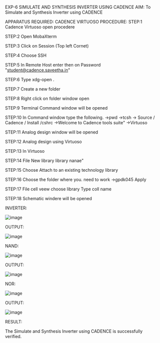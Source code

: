 EXP-6
                                                                         SIMULATE AND SYNTHESIS INVERTER USING CADENCE
AIM:
To Simulate and Synthesis Inverter using CADENCE

APPARATUS REQUIRED: CADENCE VIRTUOSO
PROCEDURE:
STEP:1 Cadence Virtuoso open procedere

STEP:2 Open MobaXterm

STEP:3 Click on Session (Top left Cornet)

STEP:4 Choose SSH

STEP:5 In Remote Host enter then on Password "student@cadence.saveetha.in"

STEP:6 Type xdg-open .

STEP:7 Create a new folder

STEP:8 Right click on folder window open

STEP:9 Terminal Command window will be opened

STEP:10 In Command window type the following.
->pwd
->tcsh
-> Source / Cadence / Install /cshrc
->Welcome to Cadence tools suite"
->Virtuoso

STEP:11 Analog design window will be opened

STEP:12 Analog design using Virtuoso

STEP:13 In Virtuoso

STEP:14 File New library library nanae"

STEP:15 Choose Attach to an existing technology library

STEP:16 Choose the folder where you. need to work
->gpdk045 Apply

STEP:17 File cell veew choose library Type coll name

STEP:18 Schematic windere will be opened

INVERTER:

![image](https://github.com/Rakshitha2004s/VLSI-LAB-EXP-6/assets/161333609/5a75bf02-b62e-4bfc-8314-c339179e429b)

OUTPUT:

![image](https://github.com/Rakshitha2004s/VLSI-LAB-EXP-6/assets/161333609/ad272531-127f-4b0b-9a9a-428d1286ceb0)

NAND:

![image](https://github.com/Rakshitha2004s/VLSI-LAB-EXP-6/assets/161333609/d6b445a5-91fe-4cb3-ba02-0ed3613ad0c9)

OUTPUT:

![image](https://github.com/Rakshitha2004s/VLSI-LAB-EXP-6/assets/161333609/f7f82078-6ce5-434c-ba22-7e82a276fffb)

NOR:

![image](https://github.com/Rakshitha2004s/VLSI-LAB-EXP-6/assets/161333609/0bb3f169-1317-4632-b174-5b0be6fbc77f)

OUTPUT:

![image](https://github.com/Rakshitha2004s/VLSI-LAB-EXP-6/assets/161333609/b76dca10-f063-4bd3-849f-c6864b5ad001)

RESULT:

The Simulate and Synthesis Inverter using CADENCE is successfully verified.








